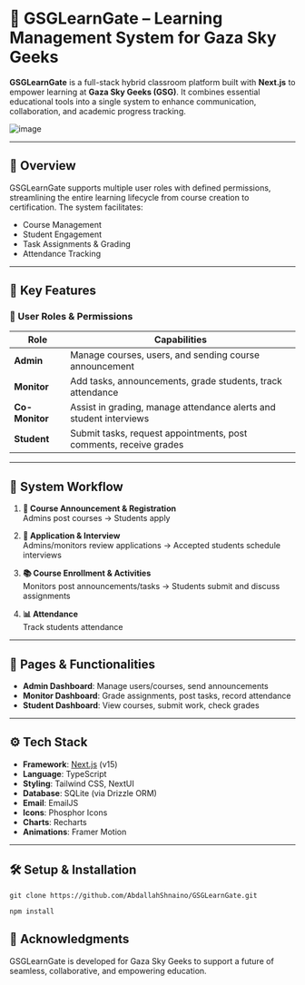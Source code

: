 # 🚀 GSGLearnGate – Learning Management System for Gaza Sky Geeks

**GSGLearnGate** is a full-stack hybrid classroom platform built with **Next.js** to empower learning at **Gaza Sky Geeks (GSG)**. It combines essential educational tools into a single system to enhance communication, collaboration, and academic progress tracking.


![image](https://github.com/user-attachments/assets/be998a8a-3a80-4d57-acd8-6595f2cb0441)


---

## 🧠 Overview

GSGLearnGate supports multiple user roles with defined permissions, streamlining the entire learning lifecycle from course creation to certification. The system facilitates:

- Course Management  
- Student Engagement  
- Task Assignments & Grading  
- Attendance Tracking  

---

## 🎯 Key Features

### 🔐 User Roles & Permissions

| Role          | Capabilities                                                                 |
|---------------|------------------------------------------------------------------------------|
| **Admin**     | Manage courses, users, and sending course announcement                      |
| **Monitor**   | Add tasks, announcements, grade students, track attendance                  |
| **Co-Monitor**| Assist in grading, manage attendance alerts and student interviews          |
| **Student**   | Submit tasks, request appointments, post comments, receive grades           |

---

## 🔄 System Workflow

1. **📢 Course Announcement & Registration**  
   Admins post courses → Students apply 

2. **📝 Application & Interview**  
   Admins/monitors review applications → Accepted students schedule interviews

3. **📚 Course Enrollment & Activities**  
   Monitors post announcements/tasks → Students submit and discuss assignments

4. **📊 Attendance**  
   Track students attendance

---

## 🧭 Pages & Functionalities

- **Admin Dashboard**: Manage users/courses, send announcements
- **Monitor Dashboard**: Grade assignments, post tasks, record attendance
- **Student Dashboard**: View courses, submit work, check grades

---

## ⚙️ Tech Stack

- **Framework**: [Next.js](https://nextjs.org/) (v15)
- **Language**: TypeScript
- **Styling**: Tailwind CSS, NextUI
- **Database**: SQLite (via Drizzle ORM)
- **Email**: EmailJS 
- **Icons**: Phosphor Icons
- **Charts**: Recharts
- **Animations**: Framer Motion

---

## 🛠️ Setup & Installation
```git clone https://github.com/AbdallahShnaino/GSGLearnGate.git ```

``` npm install ``` 
## 🤝 Acknowledgments
GSGLearnGate is developed for Gaza Sky Geeks to support a future of seamless, collaborative, and empowering education.
